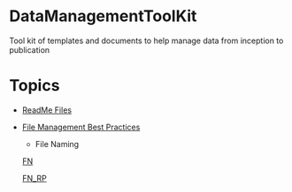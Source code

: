 # DataManagementToolKit
Tool kit of templates and documents to help manage data from inception to publication

# Topics

* [ReadMe Files](2_ReadMeFiles.md)


* [File Management Best Practices](4_FileMgt.md)

   +	File Naming
   
   [FN](https://github.com/dukaczka/DataManagementToolKit/3_FileNaming.md)
   
    [FN_RP](../FileNaming.md)





